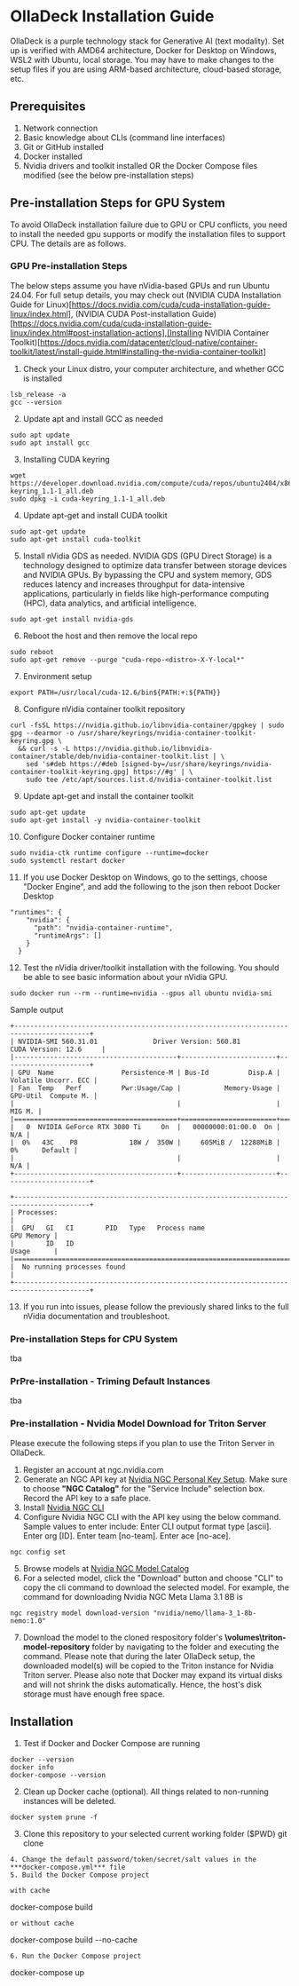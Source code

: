 # OllaDeck Installation Guide
OllaDeck is a purple technology stack for Generative AI (text modality).
Set up is verified with AMD64 architecture, Docker for Desktop on Windows, WSL2 with Ubuntu, local storage. You may have to make changes to the setup files if you are using ARM-based architecture, cloud-based storage, etc.

## Prerequisites
1. Network connection
2. Basic knowledge about CLIs (command line interfaces)
3. Git or GitHub installed
4. Docker installed
5. Nvidia drivers and toolkit installed OR the Docker Compose files modified (see the below pre-installation steps)

## Pre-installation Steps for GPU System
To avoid OllaDeck installation failure due to GPU or CPU conflicts, you need to install the needed gpu supports or modify the installation files to support CPU. The details are as follows.
### GPU Pre-installation Steps
The below steps assume you have nVidia-based GPUs and run Ubuntu 24.04. For full setup details, you may check out (NVIDIA CUDA Installation Guide for Linux)[https://docs.nvidia.com/cuda/cuda-installation-guide-linux/index.html], (NVIDIA CUDA Post-installation Guide)[https://docs.nvidia.com/cuda/cuda-installation-guide-linux/index.html#post-installation-actions],(Installing NVIDIA Container Toolkit)[https://docs.nvidia.com/datacenter/cloud-native/container-toolkit/latest/install-guide.html#installing-the-nvidia-container-toolkit]
1. Check your Linux distro, your computer architecture, and whether GCC is installed
```
lsb_release -a
gcc --version
```
2. Update apt and install GCC as needed
```
sudo apt update
sudo apt install gcc
```
3. Installing CUDA keyring
```
wget https://developer.download.nvidia.com/compute/cuda/repos/ubuntu2404/x86_64/cuda-keyring_1.1-1_all.deb
sudo dpkg -i cuda-keyring_1.1-1_all.deb
```
4. Update apt-get and install CUDA toolkit
```
sudo apt-get update
sudo apt-get install cuda-toolkit
```
5. Install nVidia GDS as needed. NVIDIA GDS (GPU Direct Storage) is a technology designed to optimize data transfer between storage devices and NVIDIA GPUs. By bypassing the CPU and system memory, GDS reduces latency and increases throughput for data-intensive applications, particularly in fields like high-performance computing (HPC), data analytics, and artificial intelligence.
```
sudo apt-get install nvidia-gds
```
6. Reboot the host and then remove the local repo
```
sudo reboot
sudo apt-get remove --purge "cuda-repo-<distro>-X-Y-local*"
```
7. Environment setup
```
export PATH=/usr/local/cuda-12.6/bin${PATH:+:${PATH}}
```
8. Configure nVidia container toolkit repository
```
curl -fsSL https://nvidia.github.io/libnvidia-container/gpgkey | sudo gpg --dearmor -o /usr/share/keyrings/nvidia-container-toolkit-keyring.gpg \
  && curl -s -L https://nvidia.github.io/libnvidia-container/stable/deb/nvidia-container-toolkit.list | \
    sed 's#deb https://#deb [signed-by=/usr/share/keyrings/nvidia-container-toolkit-keyring.gpg] https://#g' | \
    sudo tee /etc/apt/sources.list.d/nvidia-container-toolkit.list
```
9. Update apt-get and install the container toolkit
```
sudo apt-get update
sudo apt-get install -y nvidia-container-toolkit
```
10. Configure Docker container runtime
```
sudo nvidia-ctk runtime configure --runtime=docker
sudo systemctl restart docker
```
11. If you use Docker Desktop on Windows, go to the settings, choose "Docker Engine", and add the following to the json then reboot Docker Desktop
```
"runtimes": {
    "nvidia": {
      "path": "nvidia-container-runtime",
      "runtimeArgs": []
    }
  }
```
12. Test the nVidia driver/toolkit installation with the following. You should be able to see basic information about your nVidia GPU.
```
sudo docker run --rm --runtime=nvidia --gpus all ubuntu nvidia-smi
```
Sample output
```
+-----------------------------------------------------------------------------------------+
| NVIDIA-SMI 560.31.01              Driver Version: 560.81         CUDA Version: 12.6     |
|-----------------------------------------+------------------------+----------------------+
| GPU  Name                 Persistence-M | Bus-Id          Disp.A | Volatile Uncorr. ECC |
| Fan  Temp   Perf          Pwr:Usage/Cap |           Memory-Usage | GPU-Util  Compute M. |
|                                         |                        |               MIG M. |
|=========================================+========================+======================|
|   0  NVIDIA GeForce RTX 3080 Ti     On  |   00000000:01:00.0  On |                  N/A |
|  0%   43C    P8             18W /  350W |     605MiB /  12288MiB |      0%      Default |
|                                         |                        |                  N/A |
+-----------------------------------------+------------------------+----------------------+

+-----------------------------------------------------------------------------------------+
| Processes:                                                                              |
|  GPU   GI   CI        PID   Type   Process name                              GPU Memory |
|        ID   ID                                                               Usage      |
|=========================================================================================|
|  No running processes found                                                             |
+-----------------------------------------------------------------------------------------+
```
13. If you run into issues, please follow the previously shared links to the full nVidia documentation and troubleshoot.

### Pre-installation Steps for CPU System
tba

### PrPre-installation - Triming Default Instances
tba

### Pre-installation - Nvidia Model Download for Triton Server
Please execute the following steps if you plan to use the Triton Server in OllaDeck.
1. Register an account at ngc.nvidia.com
2. Generate an NGC API key at [Nvidia NGC Personal Key Setup](https://org.ngc.nvidia.com/setup/personal-keys). Make sure to choose **"NGC Catalog"** for the "Service Include" selection box. Record the API key to a safe place.
3. Install [Nvidia NGC CLI](https://org.ngc.nvidia.com/setup/installers/cli)
4. Configure Nvidia NGC CLI with the API key using the below command. Sample values to enter include: Enter CLI output format type [ascii]. Enter org [ID]. Enter team [no-team]. Enter ace [no-ace].
```
ngc config set
```
5. Browse models at [Nvidia NGC Model Catalog](https://catalog.ngc.nvidia.com/models)
6. For a selected model, click the "Download" button and choose "CLI" to copy the cli command to download the selected model. For example, the command for downloading Nvidia NGC Meta Llama 3.1 8B is
```
ngc registry model download-version "nvidia/nemo/llama-3_1-8b-nemo:1.0"
```
7. Download the model to the cloned respository folder's **\volumes\triton-model-repository** folder by navigating to the folder and executing the command. Please note that during the later OllaDeck setup, the downloaded model(s) will be copied to the Triton instance for Nvidia Triton server. Please also note that Docker may expand its virtual disks and will not shrink the disks automatically. Hence, the host's disk storage must have enough free space.


## Installation
1. Test if Docker and Docker Compose are running
```
docker --version
docker info
docker-compose --version
```
2. Clean up Docker cache (optional). All things related to non-running instances will be deleted.
```
docker system prune -f
```
3. Clone this repository to your selected current working folder ($PWD)
git clone <repository url>
```
4. Change the default password/token/secret/salt values in the ***docker-compose.yml*** file
5. Build the Docker Compose project

with cache
```
docker-compose build
```
or without cache
```
docker-compose build --no-cache
```
6. Run the Docker Compose project
```
docker-compose up
```